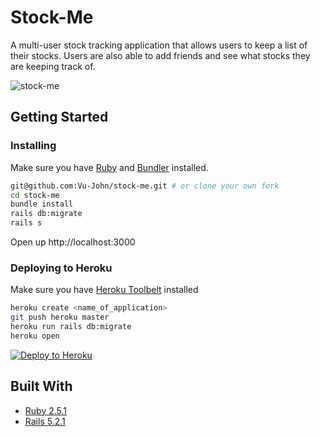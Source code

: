 # Stock-Me

A multi-user stock tracking application that allows users to keep a list of their stocks. Users are also able to add friends and see what stocks they are keeping track of.

![stock-me](https://user-images.githubusercontent.com/15070059/45768320-93ca3e80-bc0a-11e8-9c1a-f0e258ef7415.png)

## Getting Started

### Installing

Make sure you have [Ruby](https://www.ruby-lang.org) and [Bundler](http://bundler.io) installed.

```sh
git@github.com:Vu-John/stock-me.git # or clone your own fork
cd stock-me
bundle install
rails db:migrate
rails s
```
Open up http://localhost:3000

### Deploying to Heroku

Make sure you have [Heroku Toolbelt](https://toolbelt.heroku.com/) installed

```sh
heroku create <name_of_application>
git push heroku master
heroku run rails db:migrate
heroku open
```

[![Deploy to Heroku](https://www.herokucdn.com/deploy/button.png)](https://heroku.com/deploy)

## Built With

* [Ruby 2.5.1](https://www.ruby-lang.org/en/news/2018/03/28/ruby-2-5-1-released/)
* [Rails 5.2.1](https://rubygems.org/gems/rails/versions/5.2.1)
